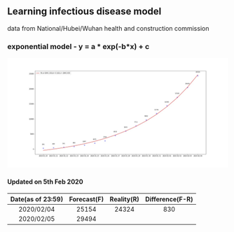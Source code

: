 ## Learning infectious disease model

data from National/Hubei/Wuhan health and construction commission

### exponential model - y = a * exp(-b*x) + c 

![2019nCoV](./resources/2019nCoV.jpg)


#### Updated on 5th Feb 2020
Date(as of 23:59) | Forecast(F) | Reality(R) | Difference(F-R) 
:---------------: | :---------: | :----------: | :---------------: 
2020/02/04     |    25154    | 24324      | 830            
2020/02/05     |    29494    |            |                 



